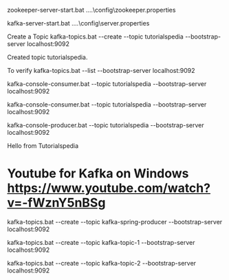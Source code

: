 zookeeper-server-start.bat ..\..\config\zookeeper.properties

kafka-server-start.bat ..\..\config\server.properties

Create a Topic
kafka-topics.bat --create --topic tutorialspedia --bootstrap-server localhost:9092

Created topic tutorialspedia.

To verify
kafka-topics.bat --list --bootstrap-server localhost:9092

kafka-console-consumer.bat --topic tutorialspedia --bootstrap-server localhost:9092

kafka-console-consumer.bat --topic tutorialspedia --bootstrap-server localhost:9092


kafka-console-producer.bat --topic tutorialspedia --bootstrap-server localhost:9092

Hello from Tutorialspedia

Youtube for Kafka on Windows
https://www.youtube.com/watch?v=-fWznY5nBSg
===========================

kafka-topics.bat --create --topic kafka-spring-producer --bootstrap-server localhost:9092

kafka-topics.bat --create --topic kafka-topic-1 --bootstrap-server localhost:9092

kafka-topics.bat --create --topic kafka-topic-2 --bootstrap-server localhost:9092